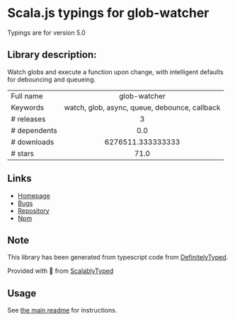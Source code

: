 
# Scala.js typings for glob-watcher

Typings are for version 5.0

## Library description:
Watch globs and execute a function upon change, with intelligent defaults for debouncing and queueing.

|                    |                 |
| ------------------ | :-------------: |
| Full name          | glob-watcher |
| Keywords           | watch, glob, async, queue, debounce, callback |
| # releases         | 3 |
| # dependents       | 0.0 |
| # downloads        | 6276511.333333333 |
| # stars            | 71.0 |

## Links
- [Homepage](https://github.com/gulpjs/glob-watcher#readme)
- [Bugs](https://github.com/gulpjs/glob-watcher/issues)
- [Repository](https://github.com/gulpjs/glob-watcher)
- [Npm](https://www.npmjs.com/package/glob-watcher)
    


## Note
This library has been generated from typescript code from [DefinitelyTyped](https://definitelytyped.org).

Provided with :purple_heart: from [ScalablyTyped](https://github.com/oyvindberg/ScalablyTyped)

## Usage
See [the main readme](../../readme.md) for instructions.


